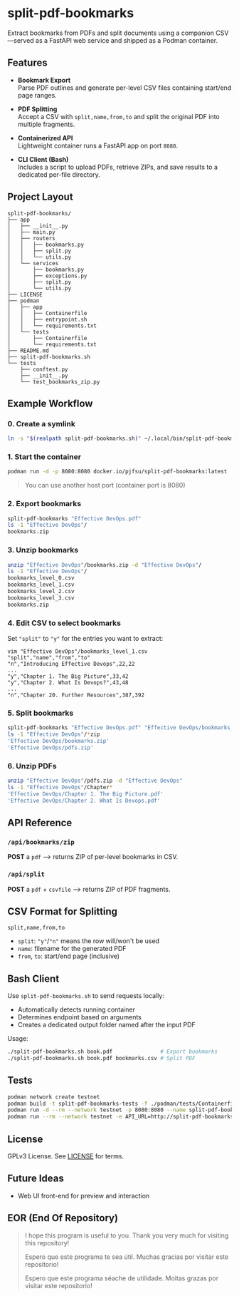 # split-pdf-bookmarks

Extract bookmarks from PDFs and split documents using a companion CSV—served as a FastAPI web service and shipped as a Podman container.

## Features

- **Bookmark Export**  
  Parse PDF outlines and generate per-level CSV files containing start/end page ranges.

- **PDF Splitting**  
  Accept a CSV with `split,name,from,to` and split the original PDF into multiple fragments.

- **Containerized API**  
  Lightweight container runs a FastAPI app on port `8080`.

- **CLI Client (Bash)**  
  Includes a script to upload PDFs, retrieve ZIPs, and save results to a dedicated per-file directory.

## Project Layout

```
split-pdf-bookmarks/
├── app
│   ├── __init__.py
│   ├── main.py
│   ├── routers
│   │   ├── bookmarks.py
│   │   ├── split.py
│   │   └── utils.py
│   └── services
│       ├── bookmarks.py
│       ├── exceptions.py
│       ├── split.py
│       └── utils.py
├── LICENSE
├── podman
│   ├── app
│   │   ├── Containerfile
│   │   ├── entrypoint.sh
│   │   └── requirements.txt
│   └── tests
│       ├── Containerfile
│       └── requirements.txt
├── README.md
├── split-pdf-bookmarks.sh
└── tests
    ├── conftest.py
    ├── __init__.py
    └── test_bookmarks_zip.py
```

## Example Workflow

### 0. Create a symlink

```bash
ln -s "$(realpath split-pdf-bookmarks.sh)" ~/.local/bin/split-pdf-bookmarks
```

### 1. Start the container

```bash
podman run -d -p 8080:8080 docker.io/pjfsu/split-pdf-bookmarks:latest
```

> You can use another host port (container port is 8080)

### 2. Export bookmarks

```bash
split-pdf-bookmarks "Effective DevOps.pdf"
ls -1 "Effective DevOps"/
bookmarks.zip
```

### 3. Unzip bookmarks

```bash
unzip "Effective DevOps"/bookmarks.zip -d "Effective DevOps"/
ls -1 "Effective DevOps"/
bookmarks_level_0.csv
bookmarks_level_1.csv
bookmarks_level_2.csv
bookmarks_level_3.csv
bookmarks.zip
```

### 4. Edit CSV to select bookmarks

Set `"split"` to `"y"` for the entries you want to extract:

```csv
vim "Effective DevOps"/bookmarks_level_1.csv
"split","name","from","to"
"n","Introducing Effective Devops",22,22
...
"y","Chapter 1. The Big Picture",33,42
"y","Chapter 2. What Is Devops?",43,48
...
"n","Chapter 20. Further Resources",387,392
```

### 5. Split bookmarks

```bash
split-pdf-bookmarks "Effective DevOps.pdf" "Effective DevOps/bookmarks_level_1.csv"
ls -1 "Effective DevOps"/*zip
'Effective DevOps/bookmarks.zip'
'Effective DevOps/pdfs.zip'
```

### 6. Unzip PDFs

```bash
unzip "Effective DevOps"/pdfs.zip -d "Effective DevOps"
ls -1 "Effective DevOps"/Chapter*
'Effective DevOps/Chapter 1. The Big Picture.pdf'
'Effective DevOps/Chapter 2. What Is Devops.pdf'
```

## API Reference

### `/api/bookmarks/zip`  
**POST** a `pdf` --> returns ZIP of per-level bookmarks in CSV.

### `/api/split`  
**POST** a `pdf` + `csvfile` --> returns ZIP of PDF fragments.

## CSV Format for Splitting

```csv
split,name,from,to
```

- `split`: `"y"`/`"n"` means the row will/won't be used
- `name`: filename for the generated PDF
- `from`, `to`: start/end page (inclusive)

## Bash Client

Use `split-pdf-bookmarks.sh` to send requests locally:

- Automatically detects running container
- Determines endpoint based on arguments
- Creates a dedicated output folder named after the input PDF

Usage:
```bash
./split-pdf-bookmarks.sh book.pdf               # Export bookmarks
./split-pdf-bookmarks.sh book.pdf bookmarks.csv # Split PDF
```

## Tests

```bash
podman network create testnet
podman build -t split-pdf-bookmarks-tests -f ./podman/tests/Containerfile .
podman run -d --rm --network testnet -p 8080:8080 --name split-pdf-bookmarks docker.io/pjfsu/split-pdf-bookmarks:latest
podman run --rm --network testnet -e API_URL=http://split-pdf-bookmarks:8080 split-pdf-bookmarks-tests:latest
```

## License

GPLv3 License. See [LICENSE](./LICENSE) for terms.

## Future Ideas

- Web UI front-end for preview and interaction

## EOR (End Of Repository)

> I hope this program is useful to you. Thank you very much for visiting this repository!
>
> Espero que este programa te sea útil. Muchas gracias por visitar este repositorio!
>
> Espero que este programa séache de utilidade. Moitas grazas por visitar este repositorio!
